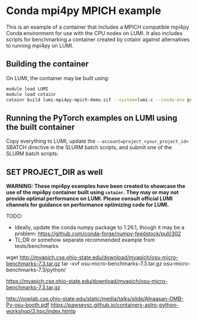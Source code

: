 # Conda mpi4py MPICH example

This is an example of a container that includes a MPICH compatible mpi4py Conda environment for use with the CPU nodes on LUMI. It also includes scripts for benchmarking a container created by cotainr against alternatives to running mpi4py on LUMI.

## Building the container

On LUMI, the container may be built using:

```bash
module load LUMI
module load cotainr
cotainr build lumi-mpi4py-mpich-demo.sif --system=lumi-c --conda-env py310_mpi4py_mpich.yml
```

## Running the PyTorch examples on LUMI using the built container

Copy everything to LUMI, update the `--account=project_<your_project_id>` SBATCH directive in the SLURM batch scripts, and submit one of the SLURM batch scripts:

SET PROJECT_DIR as well
- 

**WARNING: These mpi4py examples have been created to showcase the use of the mpi4py container built using `cotainr`. They may or may not provide optimal performance on LUMI. Please consult official LUMI channels for guidance on performance optimizing code for LUMI.**



TODO:
- Ideally, update the conda numpy package to 1.26.1, though it may be a problem: https://github.com/conda-forge/numpy-feedstock/pull/302
- TL;DR or somehow separate recommended example from tests/benchmarks


wget http://mvapich.cse.ohio-state.edu/download/mvapich/osu-micro-benchmarks-7.3.tar.gz
tar -xvf osu-micro-benchmarks-7.3.tar.gz osu-micro-benchmarks-7.3/python/

https://mvapich.cse.ohio-state.edu/download/mvapich/osu-micro-benchmarks-7.3.tar.gz

http://nowlab.cse.ohio-state.edu/static/media/talks/slide/Alnaasan-OMB-Py-osu-booth.pdf
https://pawseysc.github.io/containers-astro-python-workshop/3.hpc/index.htmlp